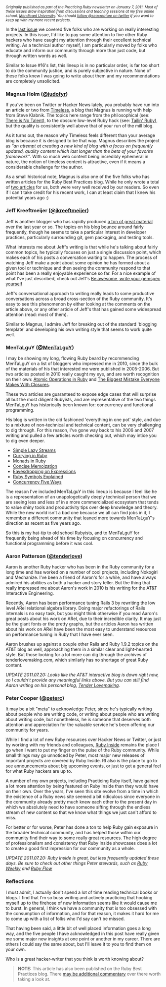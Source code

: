 <small><i>Originally published as part of the Practicing Ruby newsletter on January 7, 2011. Most of these issues draw inspiration from discussions and teaching sessions at my free online school, <a href="http://university.rubymendicant.com">Mendicant University</a>. You should <a href="http://twitter.com/seacreature">follow @seacreature on twitter</a> if you want to keep up with my more recent projects.</i></small>

In the [last issue](http://blog.rubybestpractices.com/posts/gregory/048-issue-16-interesting-ruby-hackers.html) we covered five folks who are working on really interesting projects. In this issue, I'd like to pay some attention to five other Ruby hackers who have caught my attention through their excellent technical writing. As a technical author myself, I am particularly moved by folks who educate and inform our community through more than just code, but through written words as well.

Similar to Issue #16's list, this lineup is in no particular order, is far too short to do the community justice, and is purely subjective in nature. None of these folks knew I was going to write about them and my recommendations are completely unsolicited.

### Magnus Holm ([@judofyr](http://twitter.com/judofyr))

If you've been on Twitter or Hacker News lately, you probably have run into an article or two from [Timeless](http://timelessrepo.com), a blog that Magnus is running with help from Steve Klabnik. The topics here range from the philosophical (see: [There is No Talent](http://timelessrepo.com/there-is-no-talent)), to the obscure low-level Ruby hack (see: [Tailin' Ruby](http://timelessrepo.com/tailin-ruby)), but the quality is consistently well above that of your run of the mill blog.

As it turns out, the reason why Timeless feels different than your average blog is because it is designed to be that way. Magnus describes the project as <i>"an attempt at creating a new kind of blog with a focus on frequently updated, quality content which last longer than the beta of your favorite framework"</i>. With so much web content being incredibly ephemeral in nature, the notion of timeless content is attractive, even if it means a considerable challenge for the author.

As a small historical note, Magnus is also one of the five folks who has written articles for the Ruby Best Practices blog. While he only wrote a total of [two articles](http://blog.rubybestpractices.com/posts/judofyr/index.html) for us, both were very well received by our readers. So even if I can't take credit for his recent work, I can at least claim that I knew his potential years ago :)

### Jeff Kreeftmeijer ([@jkreeftmeijer](http://twitter.com/jkreeftmeijer))

Jeff is another blogger who has rapidly produced [a ton of great material](http://jeffkreeftmeijer.com/archive/) over the last year or so. The topics on his blog bounce around fairly frequently, though he seems to take a particular interest in developer practices, particularly surrounding git, gem packaging, and testing tools.

What interests me about Jeff's writing is that while he's talking about fairly common topics, he typically focuses on just a single discussion point, which makes each of his posts a conversation waiting to happen. The process of watching Jeff make a point about some opinion he has formed about a given tool or technique and then seeing the community respond to that point has been a really enjoyable experience so far. For a nice example of what I've just described, check out Jeff's [Be awesome, write your gemspec yourself](http://jeffkreeftmeijer.com/2010/be-awesome-write-your-gemspec-yourself/)

Jeff's conversational approach to writing really leads to some productive conversations across a broad cross-section of the Ruby community. It's easy to see this phenomenon by either looking at the comments on the article above, or any other article of Jeff's that has gained some widespread attention (read: most of them).

Similar to Magnus, I admire Jeff for breaking out of the standard 'blogging template' and developing his own writing style that seems to work quite well.

### MenTaLguY ([@MenTaLguY](http://twitter.com/#!/MenTaLguY))

I may be showing my long, flowing Ruby beard by recommending MenTaLguY on a list of bloggers who impressed me in 2010, since the bulk of the materials of his that interested me were published in 2005-2006. But two articles posted in 2010 really caught my eye, and are worth recognition on their own: [Atomic Operations in Ruby](http://moonbase.rydia.net/mental/blog/programming/atomic-operations-in-ruby.html) and [The Biggest Mistake Everyone Makes With Closures](http://moonbase.rydia.net/mental/blog/programming/the-biggest-mistake-everyone-makes-with-closures.html).

These two articles are guaranteed to expose edge cases that will surprise all but the most diligent Rubyists, and are representative of the two things MenTaLguY has historically been known for: concurrency and functional programming.

His blog is written in the old fashioned 'everything in one pot' style, and due to a mixture of non-technical and technical content, can be very challenging to dig through. For this reason, I've gone way back to his 2006 and 2007 writing and pulled a few articles worth checking out, which may intice you to dig even deeper.

* [Simple Lazy Streams](http://moonbase.rydia.net/mental/blog/programming/simple-lazy-streams.html) 
* [Currying in Ruby](http://moonbase.rydia.net/mental/blog/programming/currying-in-ruby.html) 
* [Monads in Ruby](http://moonbase.rydia.net/mental/writings/programming/monads-in-ruby/)
* [Concise Memoization](http://moonbase.rydia.net/mental/blog/programming/concise-memoization.html)
* [Eavesdropping on Expressions](http://moonbase.rydia.net/mental/blog/programming/eavesdropping-on-expressions.html) 
* [Ruby Symbols Explained](http://moonbase.rydia.net/mental/blog/programming/ruby-symbols-explained.html)
* [Concurrency Five Ways](http://moonbase.rydia.net/mental/blog/programming/concurrency-five-ways.html)

The reason I've included MenTaLguY in this lineup is because I feel like he is a representation of an unapologetically deeply technical person that we are seeing less and less of in a more commercialized ecosystem that tends to value shiny tools and productivity tips over deep knowledge and theory. While the new world isn't a bad one because we all can find jobs in it, I remember a different community that leaned more towards MenTaLguY's direction as recent as five years ago.

So this is my hat-tip to old school Rubyists, and to MenTaLguY for frequently being ahead of his time by focusing on concurrency and functional programming before it was cool.

### Aaron Patterson ([@tenderlove](http://twitter.com/tenderlove))

Aaron is another Ruby hacker who has been in the Ruby community for a long time and has worked on a number of cool projects, including Nokogiri and Mechanize. I've been a friend of Aaron's for a while, and have always admired his abilities as both a hacker and story teller. But the thing that really impressed me about Aaron's work in 2010 is his writing for the AT&T Interactive Engineering.

Recently, Aaron has been performance tuning Rails 3 by rewriting the low level ARel relational algebra library. Doing major refactorings of Rails internals is no easy task, but you might think otherwise if you read Aaron's great posts about his work on ARel, due to their incredible clarity. It may just be the giant fonts or the pretty graphs, but the articles Aaron has written about his work on ARel have been the most easy to understand resources on performance tuning in Ruby that I have ever seen.

Aaron brushes up against a couple other Rails and Ruby 1.9.2 topics on the AT&T blog as well, approaching them in a similar clear and light-hearted style. But those looking for a lot more can dig through the archives of tenderlovemaking.com, which similarly has no shortage of great Ruby content.

<i>UPDATE 2011.07.20: Looks like the AT&T interactive blog is down right now, so I couldn't provide any meaningful links above. But you can still find Aaron writing on his personal blog, [Tender Lovemaking](http://tenderlovemaking.com).</i>

### Peter Cooper ([@peterc](http://twitter.com/peterc))

It may be a bit "meta" to acknowledge Peter, since he's typically writing about people who are writing code, or writing about people who are writing about writing code, but nonetheless, he is someone that deserves both attention and appreciation for the valuable service he's been offering our community for years.

While I find a lot of new Ruby resources over Hacker News or Twitter, or just by working with my friends and colleagues, [Ruby Inside](http://rubyinside.com) remains the place I go when I want to put my finger on the pulse of the Ruby community. While small things may go unnoticed by Peter, most major new releases of important projects are covered by Ruby Inside. RI also is the place to go to see announcements about big upcoming events, or just to get a general feel for what Ruby hackers are up to.

A number of my own projects, including Practicing Ruby itself, have gained a lot more attention by being featured on Ruby Inside than they would have on their own. Over the years, I've seen this site evolve from a time in which the existence of a Ruby news site seemed a bit ridiculous since everyone in the community already pretty much knew each other to the present day in which we absolutely need to have someone sifting through the endless stream of new content so that we know what things we just can't afford to miss.

For better or for worse, Peter has done a ton to help Ruby gain exposure in the broader technical community, and has helped those within our community find their way to some really great resources. The high degree of professionalism and consistency that Ruby Inside showcases does a lot to create a good first impression for our community as a whole.

<i>UPDATE 2011.07.20: Ruby Inside is great, but less frequently updated these days. Be sure to check out other things Peter stewards, such as [Ruby Weekly](http://rubyweekly.com/) and [Ruby Flow](http://rubyflow.com)</i>

### Reflections

I must admit, I actually don't spend a lot of time reading technical books or blogs. I find that I'm so busy writing and actively practicing that hooking myself up to the firehose of new information seems like it would cause me to burst. In general, I think we have a community that is too obsessed with the consumption of information, and for that reason, it makes it hard for me to come up with a list of folks who I'd say can't be missed.

That having been said, a little bit of well placed information goes a long way, and the five people I have acknowledged in this post have really given me some major new insights at one point or another in my career. There are others I could say the same about, but I'll leave it to you to find them on your own.

Who is a great hacker-writer that you think is worth knowing about?

  
> **NOTE:** This article has also been published on the Ruby Best Practices blog. There [may be additional commentary](http://blog.rubybestpractices.com/posts/gregory/049-issues-17-interesting-ruby-writers.html#disqus_thread) 
over there worth taking a look at.

